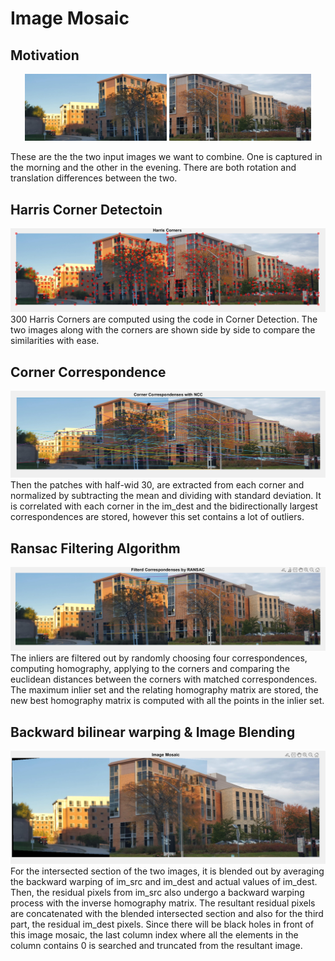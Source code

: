 # Image Mosaic

## Motivation
<p align="center">
  <img src="./include/Image1.jpg" width="45%" />
  <img src="./include/Image2.jpg" width="45%" />
</p>


These are the the two input images we want to combine. One is captured in the morning and the other in the evening. There are both rotation and translation differences between the two.

## Harris Corner Detectoin
<img src="./photos/Harris Corners.png" />
300 Harris Corners are computed using the code in Corner Detection. The two images along with the corners are shown side by side to compare the similarities with ease.

## Corner Correspondence
<img src="./photos/Corner Correspondence.png" />
Then the patches with half-wid 30, are extracted from each corner and normalized by subtracting the mean and dividing with standard deviation. It is correlated with each corner in the im_dest and the bidirectionally largest correspondences are stored, however this set contains a lot of outliers.

## Ransac Filtering Algorithm
<img src="./photos/filtered correspondence.png" />
The inliers are filtered out by randomly choosing four correspondences, computing homography, applying to the corners and comparing the euclidean distances between the corners with matched correspondences. The maximum inlier set and the relating homography matrix are stored, the new best homography matrix is computed with all the points in the inlier set.

## Backward bilinear warping & Image Blending
<img src="./photos/Image Mosaic.png" />
For the intersected section of the two images, it is blended out by averaging the backward warping of im_src and im_dest and actual values of im_dest. Then, the residual pixels from im_src also undergo a backward warping process with the inverse homography matrix. The resultant residual pixels are concatenated with the blended intersected section and also for the third part, the residual im_dest pixels. Since there will be black holes in front of this image mosaic, the last column index where all the elements in the column contains 0 is searched and truncated from the resultant image.
